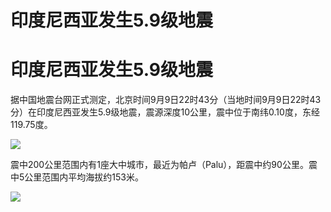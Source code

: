 # 印度尼西亚发生5.9级地震

# 印度尼西亚发生5.9级地震

据中国地震台网正式测定，北京时间9月9日22时43分（当地时间9月9日22时43分）在印度尼西亚发生5.9级地震，震源深度10公里，震中位于南纬0.10度，东经119.75度。

![](https://inews.gtimg.com/om_bt/OVYnMXf5nnICvRCwAE_3QNruEr7Jr0RQRaFGaP4EHhgzwAA/1000)

震中200公里范围内有1座大中城市，最近为帕卢（Palu），距震中约90公里。震中5公里范围内平均海拔约153米。

![](https://inews.gtimg.com/om_bt/O0QBicoAvNJg6_RJ9ifw_XwCBZtRw6mrnpa51vNzEk0b0AA/1000)

